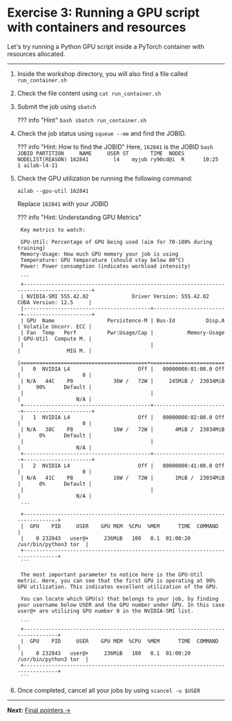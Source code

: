 # Exercise 3: Running a GPU script with containers and resources

Let's try running a Python GPU script inside a PyTorch container with resources allocated.

---

1. Inside the workshop directory, you will also find a file called `run_container.sh`

2. Check the file content using `cat run_container.sh`

3. Submit the job using `sbatch`

    ??? info "Hint"
        ```bash
        sbatch run_container.sh
        ```

4. Check the job status using `squeue --me` and find the JOBID.

    ??? info "Hint: How to find the JOBID"
        Here, `162841` is the JOBID
        ```bash
             JOBID PARTITION     NAME     USER ST       TIME  NODES NODELIST(REASON)
            162841        l4    myjob ry90cd@i  R      10:25      1 ailab-l4-11
        ```

5. Check the GPU utilization be running the following command:

    ```
    ailab --gpu-util 162841
    ```
     
    Replace `162841` with your JOBID

    ??? info "Hint: Understanding GPU Metrics"
        
        Key metrics to watch:

        GPU-Util: Percentage of GPU being used (aim for 70-100% during training)
        Memory-Usage: How much GPU memory your job is using
        Temperature: GPU temperature (should stay below 80°C)
        Power: Power consumption (indicates workload intensity)

        ```
        +-----------------------------------------------------------------------------------------+
        | NVIDIA-SMI 555.42.02              Driver Version: 555.42.02      CUDA Version: 12.5     |
        |-----------------------------------------+------------------------+----------------------+
        | GPU  Name                 Persistence-M | Bus-Id          Disp.A | Volatile Uncorr. ECC |
        | Fan  Temp   Perf          Pwr:Usage/Cap |           Memory-Usage | GPU-Util  Compute M. |
        |                                         |                        |               MIG M. |
        |=========================================+========================+======================|
        |   0  NVIDIA L4                      Off |   00000000:01:00.0 Off |                    0 |
        | N/A   44C    P0             36W /   72W |     245MiB /  23034MiB |     90%      Default |
        |                                         |                        |                  N/A |
        +-----------------------------------------+------------------------+----------------------+
        |   1  NVIDIA L4                      Off |   00000000:02:00.0 Off |                    0 |
        | N/A   38C    P8             16W /   72W |       4MiB /  23034MiB |      0%      Default |
        |                                         |                        |                  N/A |
        +-----------------------------------------+------------------------+----------------------+
        |   2  NVIDIA L4                      Off |   00000000:41:00.0 Off |                    0 |
        | N/A   41C    P8             16W /   72W |       1MiB /  23034MiB |      0%      Default |
        |                                         |                        |                  N/A |
        ...

        +------------------------------------------------------------------------------+
        |  GPU    PID     USER    GPU MEM  %CPU  %MEM      TIME  COMMAND               |
        |    0 232843   user@+     236MiB   100   0.1  01:00:20  /usr/bin/python3 tor  |
        +------------------------------------------------------------------------------+
        ```

        The most important parameter to notice here is the GPU-Util metric. Here, you can see that the first GPU is operating at 90% GPU utilization. This indicates excellent utilization of the GPU.

        You can locate which GPU(s) that belongs to your job, by finding your username below USER and the GPU number under GPU. In this case user@+ are utilizing GPU number 0 in the NVIDIA-SMI list.

        ```
        +------------------------------------------------------------------------------+
        |  GPU    PID     USER    GPU MEM  %CPU  %MEM      TIME  COMMAND               |
        |    0 232843   user@+     236MiB   100   0.1  01:00:20  /usr/bin/python3 tor  |
        +------------------------------------------------------------------------------+
        ```
        
6. Once completed, cancel all your jobs by using `scancel -u $USER`

---

**Next:** [Final pointers →](19-final-pointers.md)
